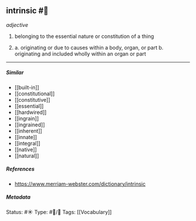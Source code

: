 
## intrinsic  #🧠

_adjective_

1. belonging to the essential nature or constitution of a thing

2. a. originating or due to causes within a body, organ, or part
    b. originating and included wholly within an organ or part

___

##### Similar

-   [[built-in]]
-   [[constitutional]]
-   [[constitutive]]
-   [[essential]]
-   [[hardwired]]
-   [[ingrain]]
-   [[ingrained]]
-   [[inherent]]
-   [[innate]]
-   [[integral]]
-   [[native]]
-   [[natural]]

##### References 

- https://www.merriam-webster.com/dictionary/intrinsic

##### Metadata
Status: #☀️ 
Type: #🔵/💬 
Tags: [[Vocabulary]]